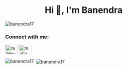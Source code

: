 <h1 align="center">Hi 👋, I'm Banendra</h1>
<p align="left"> <img src="https://komarev.com/ghpvc/?username=banendra17&label=Profile%20views&color=0e75b6&style=flat" alt="banendra17" /> </p>

<h3 align="left">Connect with me:</h3>
<p align="left">
<a href="https://linkedin.com/in/raden-muhammad-banendra-bagaskara" target="blank"><img align="center" src="https://raw.githubusercontent.com/rahuldkjain/github-profile-readme-generator/master/src/images/icons/Social/linked-in-alt.svg" alt="raden-muhammad-banendra-bagaskara" height="30" width="40" /></a>
<a href="https://instagram.com/muhammadbanendra" target="blank"><img align="center" src="https://raw.githubusercontent.com/rahuldkjain/github-profile-readme-generator/master/src/images/icons/Social/instagram.svg" alt="muhammadbanendra" height="30" width="40" /></a>
</p>


<p><img align="left" src="https://github-readme-stats.vercel.app/api/top-langs?username=banendra17&show_icons=true&locale=en&layout=compact" alt="banendra17" /></p>

<p>&nbsp;<img align="center" src="https://github-readme-stats.vercel.app/api?username=banendra17&show_icons=true&locale=en" alt="banendra17" /></p>
